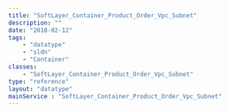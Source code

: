 ```yaml
---
title: "SoftLayer_Container_Product_Order_Vpc_Subnet"
description: ""
date: "2018-02-12"
tags:
    - "datatype"
    - "sldn"
    - "Container"
classes:
    - "SoftLayer_Container_Product_Order_Vpc_Subnet"
type: "reference"
layout: "datatype"
mainService : "SoftLayer_Container_Product_Order_Vpc_Subnet"
---
```

